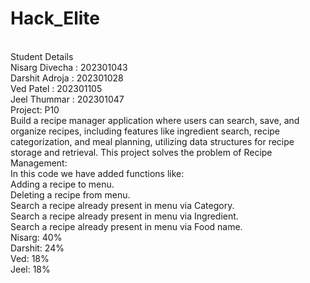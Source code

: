 # Hack_Elite
<br>
Student Details
<br>
Nisarg Divecha : 202301043
<br>
Darshit Adroja : 202301028
<br>
Ved Patel : 202301105
<br>
Jeel Thummar : 202301047
<br>
Project: P10
<br>
Build a recipe manager application where users can search, save, and organize
recipes, including features like ingredient search, recipe categorization, and meal
planning, utilizing data structures for recipe storage and retrieval.
This project solves the problem of Recipe Management: 
<br>
In this code we have added functions like:
<br>
Adding a recipe to menu.
<br>
Deleting a recipe from menu.
<br>
Search a recipe already present in menu via Category.
<br>
Search a recipe already present in menu via Ingredient.
<br>
Search a recipe already present in menu via Food name.
<br>
Nisarg: 40%
<br>
Darshit: 24%
<br>
Ved: 18%
<br>
Jeel: 18%



